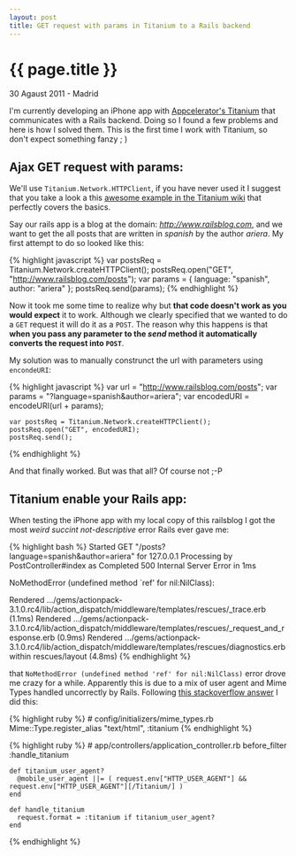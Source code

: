 ```yaml
---
layout: post
title: GET request with params in Titanium to a Rails backend
---
```


{{ page.title }}
================

<p class="meta">30 Agaust 2011 - Madrid</p>

I'm currently developing an iPhone app with [Appcelerator's Titanium](http://www.appcelerator.com/) that communicates with a Rails backend. Doing so I found a few problems and here is how I solved them. This is the first time I work with Titanium, so don't expect something fanzy ; )

## Ajax GET request with params:
We'll use `Titanium.Network.HTTPClient`, if you have never used it I suggest that you take a look a this [awesome example in the Titanium wiki](http://wiki.appcelerator.org/display/guides/Handling+Remote+Data+with+HTTPClient+and+JSON) that perfectly covers the basics.

Say our rails app is a blog at the domain: _http://www.railsblog.com_, and we want to get the all posts that are written in _spanish_ by the author _ariera_. My first attempt to do so looked like this:


{% highlight javascript %}
    var postsReq = Titanium.Network.createHTTPClient();
    postsReq.open("GET", "http://www.railsblog.com/posts");
    var params = {
    	language: "spanish",
    	author: "ariera"
    };
    postsReq.send(params);
{% endhighlight %}

Now it took me some time to realize why but **that code doesn't work as you would expect** it to work. Although we clearly specified that we wanted to do a `GET` request it will do it as a `POST`. The reason why this happens is that **when you pass any parameter to the _send_ method it automatically converts the request into `POST`**.

My solution was to manually construnct the url with parameters using `encondeURI`:

{% highlight javascript %}
    var url = "http://www.railsblog.com/posts";
    var params = "?language=spanish&author=ariera";
    var encodedURI = encodeURI(url + params);
    
    var postsReq = Titanium.Network.createHTTPClient();
    postsReq.open("GET", encodedURI);
    postsReq.send();
{% endhighlight %}


And that finally worked. But was that all? Of course not ;-P

## Titanium enable your Rails app:
When testing the iPhone app with my local copy of this railsblog I got the most _weird succint not-descriptive_ error Rails ever gave me:

{% highlight bash %}
Started GET "/posts?language=spanish&author=ariera" for 127.0.0.1
  Processing by PostController#index as 
Completed 500 Internal Server Error in 1ms

NoMethodError (undefined method `ref' for nil:NilClass):
  

Rendered .../gems/actionpack-3.1.0.rc4/lib/action_dispatch/middleware/templates/rescues/_trace.erb (1.1ms)
Rendered .../gems/actionpack-3.1.0.rc4/lib/action_dispatch/middleware/templates/rescues/_request_and_response.erb (0.9ms)
Rendered .../gems/actionpack-3.1.0.rc4/lib/action_dispatch/middleware/templates/rescues/diagnostics.erb within rescues/layout (4.8ms)
{% endhighlight %}

that `NoMethodError (undefined method 'ref' for nil:NilClass)` error drove me crazy for a while. Apparently this is due to a mix of user agent and Mime Types handled uncorrectly by Rails. Following [this stackoverflow answer](http://stackoverflow.com/questions/5126085/ruby-on-rails-mobile-application/5130756#5130756) I did this:

{% highlight ruby %}
    # config/initializers/mime_types.rb
    Mime::Type.register_alias "text/html", :titanium
{% endhighlight %}

{% highlight ruby %}
    # app/controllers/application_controller.rb
    before_filter :handle_titanium
    
    def titanium_user_agent?
      @mobile_user_agent ||= ( request.env["HTTP_USER_AGENT"] && request.env["HTTP_USER_AGENT"][/Titanium/] )
    end
    
    def handle_titanium
      request.format = :titanium if titanium_user_agent?
    end
{% endhighlight %}